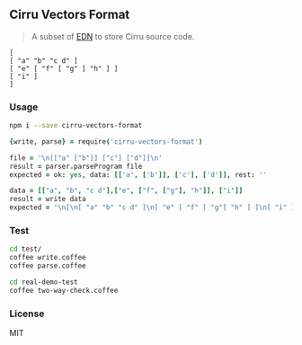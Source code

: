 
Cirru Vectors Format
----

> A subset of [EDN](https://github.com/edn-format/edn) to store Cirru source code.


```edn
[
[ "a" "b" "c d" ]
[ "e" [ "f" [ "g" ] "h" ] ]
[ "i" ]
]
```

### Usage

```bash
npm i --save cirru-vectors-format
```

```coffee
{write, parse} = require('cirru-vectors-format')
```

```coffee
file = '\n[["a" ["b"]] ["c"] ["d"]]\n'
result = parser.parseProgram file
expected = ok: yes, data: [['a', ['b']], ['c'], ['d']], rest: ''
```

```coffee
data = [["a", "b", "c d"],["e", ["f", ["g"], "h"]], ["i"]]
result = write data
expected = '\n[\n[ "a" "b" "c d" ]\n[ "e" [ "f" [ "g"] "h" ] ]\n[ "i" ]\n]\n'
```

### Test

```bash
cd test/
coffee write.coffee
coffee parse.coffee
```

```bash
cd real-demo-test
coffee two-way-check.coffee
```
### License

MIT
